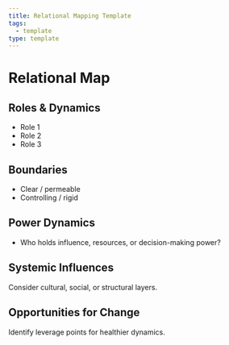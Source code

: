 ```yaml
---
title: Relational Mapping Template
tags:
  - template
type: template
---
```

# Relational Map

## Roles & Dynamics
- Role 1  
- Role 2  
- Role 3  

## Boundaries
- Clear / permeable  
- Controlling / rigid  

## Power Dynamics
- Who holds influence, resources, or decision-making power?  

## Systemic Influences
Consider cultural, social, or structural layers.  

## Opportunities for Change
Identify leverage points for healthier dynamics.
